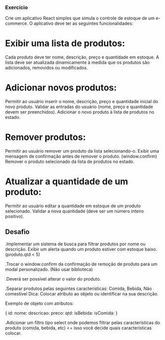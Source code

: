 ### Exercício

Crie um aplicativo React simples que simula o controle de estoque de um e-commerce. O aplicativo deve ter as seguintes funcionalidades:

# Exibir uma lista de produtos:
Cada produto deve ter nome, descrição, preço e quantidade em estoque.
A lista deve ser atualizada dinamicamente à medida que os produtos são adicionados, removidos ou modificados.

# Adicionar novos produtos:
Permitir ao usuário inserir o nome, descrição, preço e quantidade inicial do novo produto.
Validar as entradas do usuário (nome, preço e quantidade devem ser preenchidos).
Adicionar o novo produto à lista de produtos no estado.

# Remover produtos:
Permitir ao usuário remover um produto da lista selecionando-o.
Exibir uma mensagem de confirmação antes de remover o produto. (window.confirm)
Remover o produto selecionado da lista de produtos no estado.

# Atualizar a quantidade de um produto:
Permitir ao usuário editar a quantidade em estoque de um produto selecionado.
Validar a nova quantidade (deve ser um número inteiro positivo).


## Desafio

.Implementar um sistema de busca para filtrar produtos por nome ou descrição.
Exibir um alerta quando um produto estiver com estoque baixo. (produto.qtd < 5)

.Trocar o window.confirm da confirmação de remoção de produto para um modal personalizado. (Não usar biblioteca)

.Deverá ser possível alterar o valor do produto.

.Separar produtos pelas seguintes características: Comida, Bebida, Não comestível
Dica: Colocar atributo ao objeto ou identificar na sua descrição.

Exemplo de objeto com atributos: 

{
    id:
    nome:
    descricao:
    preco:
    qtd:
    isBebida:
    isComida:
}

.Adicionar um filtro tipo select onde podemos filtrar pelas características do produto (comida, bebida, etc) <= isso você decide quais características colocar.